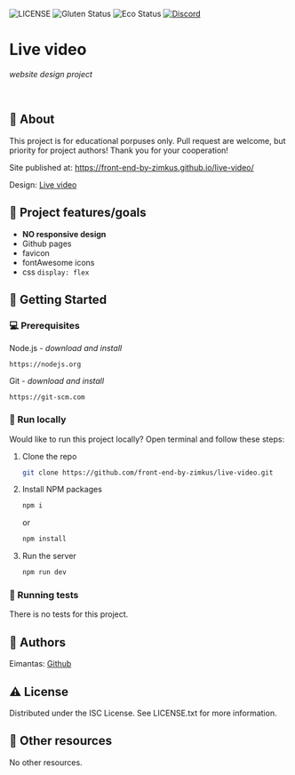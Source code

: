 ![LICENSE](https://img.shields.io/badge/license-MIT-blue.svg?style=flat-square)
![Gluten Status](https://img.shields.io/badge/Gluten-Free-green.svg)
![Eco Status](https://img.shields.io/badge/ECO-Friendly-green.svg)
[![Discord](https://discord.com/api/guilds/571393319201144843/widget.png)](https://discord.gg/dRwW4rw)

# Live video

_website design project_

<br>

## 🌟 About

This project is for educational porpuses only. Pull request are welcome, but priority for project authors! Thank you for your cooperation!

Site published at: https://front-end-by-zimkus.github.io/live-video/

Design: [Live video](https://dribbble.com/shots/4957408-Live-video-illustration/attachments/1111394?mode=media)

## 🎯 Project features/goals

-   **NO responsive design**
-   Github pages
-   favicon
-   fontAwesome icons
-   css `display: flex`

## 🧰 Getting Started

### 💻 Prerequisites

Node.js - _download and install_

```
https://nodejs.org
```

Git - _download and install_

```
https://git-scm.com
```

### 🏃 Run locally

Would like to run this project locally? Open terminal and follow these steps:

1. Clone the repo
    ```sh
    git clone https://github.com/front-end-by-zimkus/live-video.git
    ```
2. Install NPM packages
    ```sh
    npm i
    ```
    or
    ```sh
    npm install
    ```
3. Run the server
    ```sh
    npm run dev
    ```

### 🧪 Running tests

There is no tests for this project.

## 🎅 Authors

Eimantas: [Github](https://github.com/zimkus)

## ⚠️ License

Distributed under the ISC License. See LICENSE.txt for more information.

## 🔗 Other resources

No other resources.
